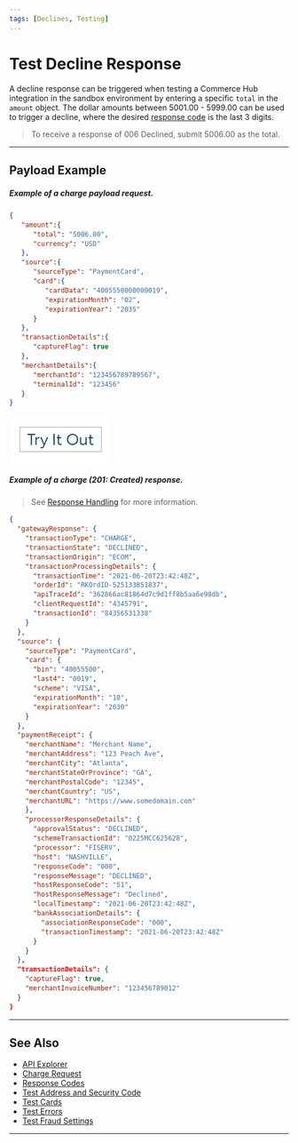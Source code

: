 ```yaml
---
tags: [Declines, Testing]
---
```


# Test Decline Response

A decline response can be triggered when testing a Commerce Hub integration in the sandbox environment by entering a specific `total` in the `amount` object. The dollar amounts between 5001.00 - 5999.00 can be used to trigger a decline, where the desired [response code](?path=docs/Resources/Guides/Response-Codes/Response-Codes.md) is the last 3 digits.

<!-- theme: example -->
>To receive a response of 006 Declined, submit 5006.00 as the total. 

---

## Payload Example

<!--
type: tab
titles: Request, Response
-->

##### Example of a charge payload request.

```json
{
   "amount":{
      "total": "5006.00",
      "currency": "USD"
   },
   "source":{
      "sourceType": "PaymentCard",
      "card":{
         "cardData": "4005550000000019",
         "expirationMonth": "02",
         "expirationYear": "2035"
      }
   },
   "transactionDetails":{
      "captureFlag": true
   },
   "merchantDetails":{
      "merchantId": "123456789789567",
      "terminalId": "123456"
   }
}
```

[![Try it out](../../../../assets/images/button.png)](../api/?type=post&path=/payments/v1/charges)

<!--
type: tab
-->

##### Example of a charge (201: Created) response.

<!-- theme: info -->
> See [Response Handling](?path=docs/Resources/Guides/Response-Codes/Response-Handling.md) for more information.

```json
{
  "gatewayResponse": {
    "transactionType": "CHARGE",
    "transactionState": "DECLINED",
    "transactionOrigin": "ECOM",
    "transactionProcessingDetails": {
      "transactionTime": "2021-06-20T23:42:48Z",
      "orderId": "RKOrdID-525133851837",
      "apiTraceId": "362866ac81864d7c9d1ff8b5aa6e98db",
      "clientRequestId": "4345791",
      "transactionId": "84356531338"
    }
  },
  "source": {
    "sourceType": "PaymentCard",
    "card": {
      "bin": "40055500",
      "last4": "0019",
      "scheme": "VISA",
      "expirationMonth": "10",
      "expirationYear": "2030"
    }
  },
  "paymentReceipt": {
    "merchantName": "Merchant Name",
    "merchantAddress": "123 Peach Ave",
    "merchantCity": "Atlanta",
    "merchantStateOrProvince": "GA",
    "merchantPostalCode": "12345",
    "merchantCountry": "US",
    "merchantURL": "https://www.somedomain.com"
    },
    "processorResponseDetails": {
      "approvalStatus": "DECLINED",
      "schemeTransactionId": "0225MCC625628",
      "processor": "FISERV",
      "host": "NASHVILLE",
      "responseCode": "000",
      "responseMessage": "DECLINED",
      "hostResponseCode": "51",
      "hostResponseMessage": "Declined",
      "localTimestamp": "2021-06-20T23:42:48Z",
      "bankAssociationDetails": {
        "associationResponseCode": "000",
        "transactionTimestamp": "2021-06-20T23:42:48Z"
      }
    }
  },
  "transactionDetails": {
    "captureFlag": true,
    "merchantInvoiceNumber": "123456789012"
  }
}
```

<!-- type: tab-end -->

---

## See Also

- [API Explorer](../api/?type=post&path=/payments/v1/charges)
- [Charge Request](path?=docs/Resources/API-Documents/Payments/Charges.md)
- [Response Codes](?path=docs/Resources/Guides/Response-Codes/Response-Codes.md) 
- [Test Address and Security Code](?path=docs/Resources/Guides/Testing/Test-Address-Security.md)
- [Test Cards](?path=docs/Resources/Guides/Testing/Test-Cards.md)
- [Test Errors](?path=docs/Resources/Guides/Testing/Test-Errors.md)
- [Test Fraud Settings](?path=docs/Resources/Guides/Testing/Test-Fraud.md)

---
